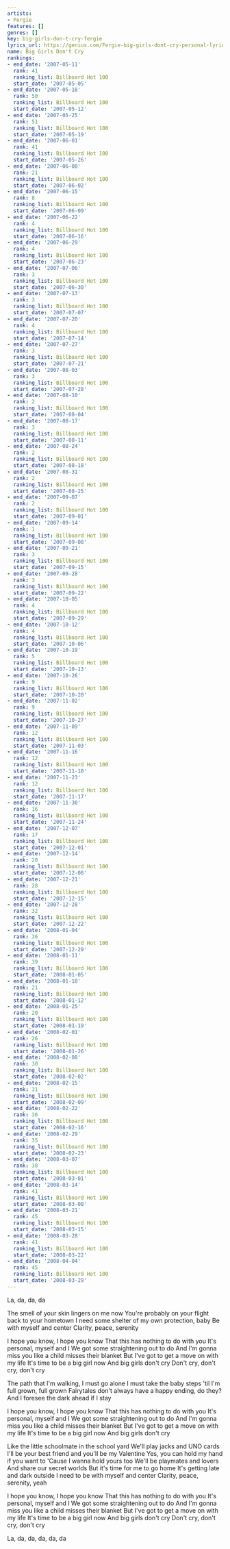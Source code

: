 ```yaml
---
artists:
- Fergie
features: []
genres: []
key: big-girls-don-t-cry-fergie
lyrics_url: https://genius.com/Fergie-big-girls-dont-cry-personal-lyrics
name: Big Girls Don't Cry
rankings:
- end_date: '2007-05-11'
  rank: 41
  ranking_list: Billboard Hot 100
  start_date: '2007-05-05'
- end_date: '2007-05-18'
  rank: 50
  ranking_list: Billboard Hot 100
  start_date: '2007-05-12'
- end_date: '2007-05-25'
  rank: 51
  ranking_list: Billboard Hot 100
  start_date: '2007-05-19'
- end_date: '2007-06-01'
  rank: 41
  ranking_list: Billboard Hot 100
  start_date: '2007-05-26'
- end_date: '2007-06-08'
  rank: 21
  ranking_list: Billboard Hot 100
  start_date: '2007-06-02'
- end_date: '2007-06-15'
  rank: 8
  ranking_list: Billboard Hot 100
  start_date: '2007-06-09'
- end_date: '2007-06-22'
  rank: 4
  ranking_list: Billboard Hot 100
  start_date: '2007-06-16'
- end_date: '2007-06-29'
  rank: 4
  ranking_list: Billboard Hot 100
  start_date: '2007-06-23'
- end_date: '2007-07-06'
  rank: 3
  ranking_list: Billboard Hot 100
  start_date: '2007-06-30'
- end_date: '2007-07-13'
  rank: 3
  ranking_list: Billboard Hot 100
  start_date: '2007-07-07'
- end_date: '2007-07-20'
  rank: 4
  ranking_list: Billboard Hot 100
  start_date: '2007-07-14'
- end_date: '2007-07-27'
  rank: 3
  ranking_list: Billboard Hot 100
  start_date: '2007-07-21'
- end_date: '2007-08-03'
  rank: 3
  ranking_list: Billboard Hot 100
  start_date: '2007-07-28'
- end_date: '2007-08-10'
  rank: 2
  ranking_list: Billboard Hot 100
  start_date: '2007-08-04'
- end_date: '2007-08-17'
  rank: 3
  ranking_list: Billboard Hot 100
  start_date: '2007-08-11'
- end_date: '2007-08-24'
  rank: 2
  ranking_list: Billboard Hot 100
  start_date: '2007-08-18'
- end_date: '2007-08-31'
  rank: 2
  ranking_list: Billboard Hot 100
  start_date: '2007-08-25'
- end_date: '2007-09-07'
  rank: 2
  ranking_list: Billboard Hot 100
  start_date: '2007-09-01'
- end_date: '2007-09-14'
  rank: 1
  ranking_list: Billboard Hot 100
  start_date: '2007-09-08'
- end_date: '2007-09-21'
  rank: 3
  ranking_list: Billboard Hot 100
  start_date: '2007-09-15'
- end_date: '2007-09-28'
  rank: 3
  ranking_list: Billboard Hot 100
  start_date: '2007-09-22'
- end_date: '2007-10-05'
  rank: 4
  ranking_list: Billboard Hot 100
  start_date: '2007-09-29'
- end_date: '2007-10-12'
  rank: 4
  ranking_list: Billboard Hot 100
  start_date: '2007-10-06'
- end_date: '2007-10-19'
  rank: 5
  ranking_list: Billboard Hot 100
  start_date: '2007-10-13'
- end_date: '2007-10-26'
  rank: 9
  ranking_list: Billboard Hot 100
  start_date: '2007-10-20'
- end_date: '2007-11-02'
  rank: 9
  ranking_list: Billboard Hot 100
  start_date: '2007-10-27'
- end_date: '2007-11-09'
  rank: 12
  ranking_list: Billboard Hot 100
  start_date: '2007-11-03'
- end_date: '2007-11-16'
  rank: 12
  ranking_list: Billboard Hot 100
  start_date: '2007-11-10'
- end_date: '2007-11-23'
  rank: 12
  ranking_list: Billboard Hot 100
  start_date: '2007-11-17'
- end_date: '2007-11-30'
  rank: 16
  ranking_list: Billboard Hot 100
  start_date: '2007-11-24'
- end_date: '2007-12-07'
  rank: 17
  ranking_list: Billboard Hot 100
  start_date: '2007-12-01'
- end_date: '2007-12-14'
  rank: 20
  ranking_list: Billboard Hot 100
  start_date: '2007-12-08'
- end_date: '2007-12-21'
  rank: 28
  ranking_list: Billboard Hot 100
  start_date: '2007-12-15'
- end_date: '2007-12-28'
  rank: 32
  ranking_list: Billboard Hot 100
  start_date: '2007-12-22'
- end_date: '2008-01-04'
  rank: 36
  ranking_list: Billboard Hot 100
  start_date: '2007-12-29'
- end_date: '2008-01-11'
  rank: 39
  ranking_list: Billboard Hot 100
  start_date: '2008-01-05'
- end_date: '2008-01-18'
  rank: 21
  ranking_list: Billboard Hot 100
  start_date: '2008-01-12'
- end_date: '2008-01-25'
  rank: 20
  ranking_list: Billboard Hot 100
  start_date: '2008-01-19'
- end_date: '2008-02-01'
  rank: 26
  ranking_list: Billboard Hot 100
  start_date: '2008-01-26'
- end_date: '2008-02-08'
  rank: 30
  ranking_list: Billboard Hot 100
  start_date: '2008-02-02'
- end_date: '2008-02-15'
  rank: 31
  ranking_list: Billboard Hot 100
  start_date: '2008-02-09'
- end_date: '2008-02-22'
  rank: 36
  ranking_list: Billboard Hot 100
  start_date: '2008-02-16'
- end_date: '2008-02-29'
  rank: 35
  ranking_list: Billboard Hot 100
  start_date: '2008-02-23'
- end_date: '2008-03-07'
  rank: 38
  ranking_list: Billboard Hot 100
  start_date: '2008-03-01'
- end_date: '2008-03-14'
  rank: 41
  ranking_list: Billboard Hot 100
  start_date: '2008-03-08'
- end_date: '2008-03-21'
  rank: 45
  ranking_list: Billboard Hot 100
  start_date: '2008-03-15'
- end_date: '2008-03-28'
  rank: 41
  ranking_list: Billboard Hot 100
  start_date: '2008-03-22'
- end_date: '2008-04-04'
  rank: 45
  ranking_list: Billboard Hot 100
  start_date: '2008-03-29'
---
```

La, da, da, da


The smell of your skin lingers on me now
You're probably on your flight back to your hometown
I need some shelter of my own protection, baby
Be with myself and center
Clarity, peace, serenity


I hope you know, I hope you know
That this has nothing to do with you
It's personal, myself and I
We got some straightening out to do
And I'm gonna miss you like a child misses their blanket
But I've got to get a move on with my life
It's time to be a big girl now
And big girls don't cry
Don't cry, don't cry, don't cry


The path that I'm walking, I must go alone
I must take the baby steps 'til I'm full grown, full grown
Fairytales don't always have a happy ending, do they?
And I foresee the dark ahead if I stay


I hope you know, I hope you know
That this has nothing to do with you
It's personal, myself and I
We got some straightening out to do
And I'm gonna miss you like a child misses their blanket
But I've got to get a move on with my life
It's time to be a big girl now
And big girls don't cry


Like the little schoolmate in the school yard
We'll play jacks and UNO cards
I'll be your best friend and you'll be my Valentine
Yes, you can hold my hand if you want to
'Cause I wanna hold yours too
We'll be playmates and lovers
And share our secret worlds
But it's time for me to go home
It's getting late and dark outside
I need to be with myself and center
Clarity, peace, serenity, yeah


I hope you know, I hope you know
That this has nothing to do with you
It's personal, myself and I
We got some straightening out to do
And I'm gonna miss you like a child misses their blanket
But I've got to get a move on with my life
It's time to be a big girl now
And big girls don't cry
Don't cry, don't cry, don't cry


La, da, da, da, da, da
